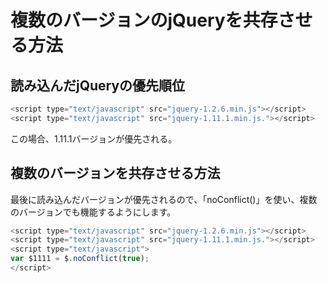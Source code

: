 # 複数のバージョンのjQueryを共存させる方法

## 読み込んだjQueryの優先順位

```Javascript
<script type="text/javascript" src="jquery-1.2.6.min.js"></script>
<script type="text/javascript" src="jquery-1.11.1.min.js."></script>
```

この場合、1.11.1バージョンが優先される。

## 複数のバージョンを共存させる方法
最後に読み込んだバージョンが優先されるので、「noConflict()」を使い、複数のバージョンでも機能するようにします。

```Javascript
<script type="text/javascript" src="jquery-1.2.6.min.js"></script>
<script type="text/javascript" src="jquery-1.11.1.min.js."></script>
<script type="text/javascript">    
var $1111 = $.noConflict(true);
</script>
```
